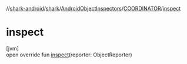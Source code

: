 //[shark-android](../../../../index.md)/[shark](../../index.md)/[AndroidObjectInspectors](../index.md)/[COORDINATOR](index.md)/[inspect](inspect.md)

# inspect

[jvm]\
open override fun [inspect](inspect.md)(reporter: ObjectReporter)
